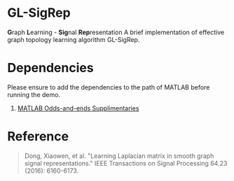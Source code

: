 # GL-SigRep
**G**raph **L**earning - **Sig**nal **Rep**resentation
A brief implementation of effective graph topology learning algorithm GL-SigRep.

# Dependencies
Please ensure to add the dependencies to the path of MATLAB before running the demo.

1. [MATLAB Odds-and-ends Supplimentaries](https://github.com/Mizera-Mondo/matlab-one-supp)

# Reference
> Dong, Xiaowen, et al. "Learning Laplacian matrix in smooth graph signal representations." IEEE Transactions on Signal Processing 64.23 (2016): 6160-6173.
